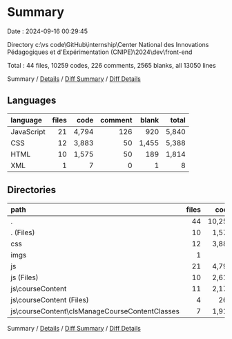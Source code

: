 # Summary

Date : 2024-09-16 00:29:45

Directory c:\\vs code\\GitHub\\internship\\Center National des Innovations Pédagogiques et d'Expérimentation (CNIPE)\\2024\\dev\\front-end

Total : 44 files,  10259 codes, 226 comments, 2565 blanks, all 13050 lines

Summary / [Details](details.md) / [Diff Summary](diff.md) / [Diff Details](diff-details.md)

## Languages
| language | files | code | comment | blank | total |
| :--- | ---: | ---: | ---: | ---: | ---: |
| JavaScript | 21 | 4,794 | 126 | 920 | 5,840 |
| CSS | 12 | 3,883 | 50 | 1,455 | 5,388 |
| HTML | 10 | 1,575 | 50 | 189 | 1,814 |
| XML | 1 | 7 | 0 | 1 | 8 |

## Directories
| path | files | code | comment | blank | total |
| :--- | ---: | ---: | ---: | ---: | ---: |
| . | 44 | 10,259 | 226 | 2,565 | 13,050 |
| . (Files) | 10 | 1,575 | 50 | 189 | 1,814 |
| css | 12 | 3,883 | 50 | 1,455 | 5,388 |
| imgs | 1 | 7 | 0 | 1 | 8 |
| js | 21 | 4,794 | 126 | 920 | 5,840 |
| js (Files) | 10 | 2,618 | 66 | 508 | 3,192 |
| js\\courseContent | 11 | 2,176 | 60 | 412 | 2,648 |
| js\\courseContent (Files) | 4 | 265 | 4 | 55 | 324 |
| js\\courseContent\\clsManageCourseContentClasses | 7 | 1,911 | 56 | 357 | 2,324 |

Summary / [Details](details.md) / [Diff Summary](diff.md) / [Diff Details](diff-details.md)